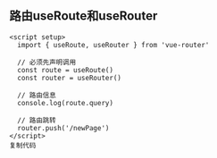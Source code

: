## 路由useRoute和useRouter

```vue
<script setup>
  import { useRoute, useRouter } from 'vue-router'
	
  // 必须先声明调用
  const route = useRoute()
  const router = useRouter()
	
  // 路由信息
  console.log(route.query)

  // 路由跳转
  router.push('/newPage')
</script>
复制代码
```

<Vssue/>